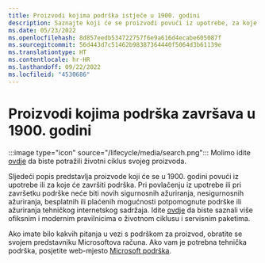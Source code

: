 ```yaml
---
title: Proizvodi kojima podrška istječe u 1900. godini
description: Saznajte koji će se proizvodi povući iz upotrebe, za koje će se proizvode završiti podrška ili koji će proizvodi prijeći s osnovne na proširenu podršku u 1900. godini.
ms.date: 05/23/2022
ms.openlocfilehash: 8d857eedb534722757f6e9a616d4ecabe605087f
ms.sourcegitcommit: 56d443d7c51462b98387364440f5064d3b61139e
ms.translationtype: HT
ms.contentlocale: hr-HR
ms.lasthandoff: 09/22/2022
ms.locfileid: "4530686"
---
```

# <a name="products-ending-support-in-1900"></a>Proizvodi kojima podrška završava u 1900. godini

:::image type="icon" source="/lifecycle/media/search.png":::
Molimo idite [ovdje](/lifecycle/products/) da biste potražili životni ciklus svojeg proizvoda.

Sljedeći popis predstavlja proizvode koji će se u 1900. godini povući iz upotrebe ili za koje će završiti podrška. Pri povlačenju iz upotrebe ili pri završetku podrške neće biti novih sigurnosnih ažuriranja, nesigurnosnih ažuriranja, besplatnih ili plaćenih mogućnosti potpomognute podrške ili ažuriranja tehničkog internetskog sadržaja. Idite [ovdje](/lifecycle/overview/product-end-of-support-overview) da biste saznali više ofiksnim i modernim pravilnicima o životnom ciklusu i servisnim paketima.

Ako imate bilo kakvih pitanja u vezi s podrškom za proizvod, obratite se svojem predstavniku Microsoftova računa. Ako vam je potrebna tehnička podrška, posjetite web-mjesto [Microsoft podrška](https://support.microsoft.com/contactus/?ws=support).







